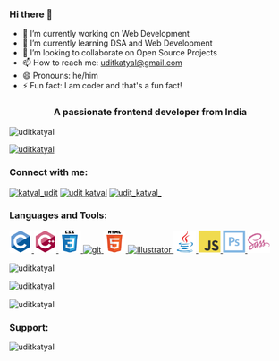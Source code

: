 ### Hi there 👋

<!--
**uditkatyal/uditkatyal** is a ✨ _special_ ✨ repository because its `README.md` (this file) appears on your GitHub profile.

Here are some ideas to get you started:
-->
 - 🔭 I’m currently working on Web Development
- 🌱 I’m currently learning DSA and Web Development
- 👯 I’m looking to collaborate on Open Source Projects
 - 📫 How to reach me: uditkatyal@gmail.com
- 😄 Pronouns: he/him
- ⚡ Fun fact: I am coder and that's a fun fact! 

<h3 align="center">A passionate frontend developer from India</h3>

<p align="left"> <img src="https://komarev.com/ghpvc/?username=uditkatyal&label=Profile%20views&color=0e75b6&style=flat" alt="uditkatyal" /> </p>

<p align="left"> <a href="https://github.com/ryo-ma/github-profile-trophy"><img src="https://github-profile-trophy.vercel.app/?username=uditkatyal" alt="uditkatyal" /></a> </p>

<h3 align="left">Connect with me:</h3>
<p align="left">
<a href="https://twitter.com/katyal_udit" target="blank"><img align="center" src="https://raw.githubusercontent.com/rahuldkjain/github-profile-readme-generator/master/src/images/icons/Social/twitter.svg" alt="katyal_udit" height="30" width="40" /></a>
<a href="https://linkedin.com/in/udit katyal" target="blank"><img align="center" src="https://raw.githubusercontent.com/rahuldkjain/github-profile-readme-generator/master/src/images/icons/Social/linked-in-alt.svg" alt="udit katyal" height="30" width="40" /></a>
<a href="https://instagram.com/udit_katyal_" target="blank"><img align="center" src="https://raw.githubusercontent.com/rahuldkjain/github-profile-readme-generator/master/src/images/icons/Social/instagram.svg" alt="udit_katyal_" height="30" width="40" /></a>
</p>

<h3 align="left">Languages and Tools:</h3>
<p align="left"> <a href="https://www.cprogramming.com/" target="_blank"> <img src="https://raw.githubusercontent.com/devicons/devicon/master/icons/c/c-original.svg" alt="c" width="40" height="40"/> </a> <a href="https://www.w3schools.com/cpp/" target="_blank"> <img src="https://raw.githubusercontent.com/devicons/devicon/master/icons/cplusplus/cplusplus-original.svg" alt="cplusplus" width="40" height="40"/> </a> <a href="https://www.w3schools.com/css/" target="_blank"> <img src="https://raw.githubusercontent.com/devicons/devicon/master/icons/css3/css3-original-wordmark.svg" alt="css3" width="40" height="40"/> </a> <a href="https://git-scm.com/" target="_blank"> <img src="https://www.vectorlogo.zone/logos/git-scm/git-scm-icon.svg" alt="git" width="40" height="40"/> </a> <a href="https://www.w3.org/html/" target="_blank"> <img src="https://raw.githubusercontent.com/devicons/devicon/master/icons/html5/html5-original-wordmark.svg" alt="html5" width="40" height="40"/> </a> <a href="https://www.adobe.com/in/products/illustrator.html" target="_blank"> <img src="https://www.vectorlogo.zone/logos/adobe_illustrator/adobe_illustrator-icon.svg" alt="illustrator" width="40" height="40"/> </a> <a href="https://www.java.com" target="_blank"> <img src="https://raw.githubusercontent.com/devicons/devicon/master/icons/java/java-original.svg" alt="java" width="40" height="40"/> </a> <a href="https://developer.mozilla.org/en-US/docs/Web/JavaScript" target="_blank"> <img src="https://raw.githubusercontent.com/devicons/devicon/master/icons/javascript/javascript-original.svg" alt="javascript" width="40" height="40"/> </a> <a href="https://www.photoshop.com/en" target="_blank"> <img src="https://raw.githubusercontent.com/devicons/devicon/master/icons/photoshop/photoshop-line.svg" alt="photoshop" width="40" height="40"/> </a> <a href="https://sass-lang.com" target="_blank"> <img src="https://raw.githubusercontent.com/devicons/devicon/master/icons/sass/sass-original.svg" alt="sass" width="40" height="40"/> </a> </p>



<p><img align="center" src="https://github-readme-stats.vercel.app/api/top-langs?username=uditkatyal&show_icons=true&locale=en&layout=compact" alt="uditkatyal" /></p>

<p><img align="center" src="https://github-readme-stats.vercel.app/api?username=uditkatyal&show_icons=true&locale=en" alt="uditkatyal" /></p>


<p><img align="center" src="https://github-readme-streak-stats.herokuapp.com/?user=uditkatyal&" alt="uditkatyal" /></p>

<h3 align="left">Support:</h3>
<p><a href="https://www.buymeacoffee.com/uditkatyal"> <img align="left" src="https://cdn.buymeacoffee.com/buttons/v2/default-yellow.png" height="50" width="210" alt="uditkatyal" /></a></p><br><br><br>
